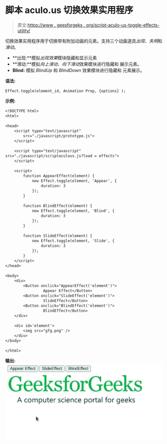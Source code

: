 # 脚本 aculo.us 切换效果实用程序

> 原文:[https://www . geesforgeks . org/script-aculo-us-toggle-effects-utility/](https://www.geeksforgeeks.org/script-aculo-us-toggle-effects-utility/)

切换效果实用程序用于切换带有附加动画的元素。支持三个动画道具*出现*、*失明*和*滑动*。

*   **出现:**模拟*出现效果*模块隐藏和显示元素
*   **滑动:**模拟*向上滑动*、*向下滑动*效果模块进行隐藏和
    展示元素。
*   **Blind:** 模拟 *BlindUp* 和 *BlindDown* 效果模块进行隐藏和
    元素展示。

**语法:**

```
Effect.toggle(element_id, Animation Prop, {options} );
```

**示例:**

```
<!DOCTYPE html>
<html>

<head>
    <script type="text/javascript" 
        src="./javascript/prototype.js">
    </script>

    <script type="text/javascript" 
src="./javascript/scriptaculous.js?load = effects">
    </script>

    <script>
        function AppearEffect(element) {
            new Effect.toggle(element, 'Appear', {
                duration: 3
            });
        }

        function BlindEffect(element) {
            new Effect.toggle(element, 'Blind', {
                duration: 3
            });
        }

        function SlideEffect(element) {
            new Effect.toggle(element, 'Slide', {
                duration: 3
            });
        }
    </script>
</head>

<body>
    <div>
        <Button onclick="AppearEffect('element')"> 
                 Appear Effect</Button>
        <Button onclick="SlideEffect('element')"> 
                 SlideEffect</Button>
        <Button onclick="BlindEffect('element')"> 
                 BlindEffect</Button>
    </div>

    <div id='element'>
        <img src="gfg.png" />
    </div>
</body>

</html>
```

**输出:**
![](img/2548157b8ff5b543ad13551f988f283c.png)